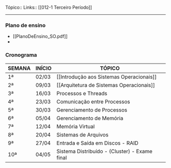 Tópico::
Links:: [[012-1 Terceiro Período]]

---
### Plano de ensino
- [[PlanoDeEnsino_SO.pdf]]
- 
### Cronograma
| SEMANA | INÍCIO | TÓPICO                                        |
| ------ | ------ | --------------------------------------------- |
| 1ª     | 02/03  | [[Introdução aos Sistemas Operacionais]]      |
| 2ª     | 09/03  | [[Arquitetura de Sistemas Operacionais]]      |
| 3ª     | 16/03  | Processos e Threads                           |
| 4ª     | 23/03  | Comunicação entre Processos                   |
| 5ª     | 30/03  | Gerenciamento de Processos                    |
| 6ª     | 05/04  | Gerenciamento de Memória                      |
| 7ª     | 12/04  | Memória Virtual                               |
| 8ª     | 20/04  | Sistemas de Arquivos                          |
| 9ª     | 27/04  | Entrada e Saída em Discos - RAID              |
| 10ª    | 04/05  | Sistema Distribuído - (Cluster) - Exame final |
